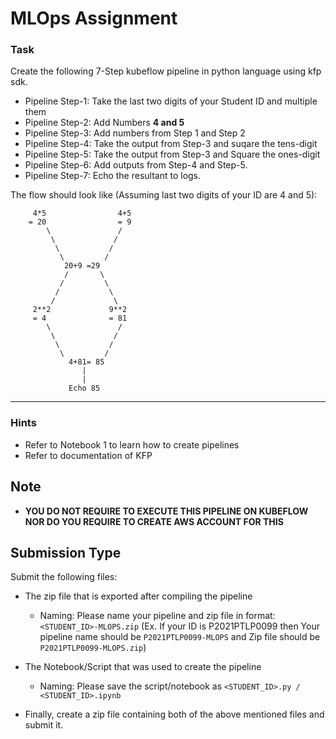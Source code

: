 # MLOps Assignment

### Task

Create the following 7-Step kubeflow pipeline in python language using kfp sdk.

- Pipeline Step-1: Take the last two digits of your Student ID and multiple them
- Pipeline Step-2: Add Numbers **4 and 5**
- Pipeline Step-3: Add numbers from Step 1 and Step 2
- Pipeline Step-4: Take the output from Step-3 and suqare the tens-digit
- Pipeline Step-5: Take the output from Step-3 and Square the ones-digit
- Pipeline Step-6: Add outputs from Step-4 and Step-5.
- Pipeline Step-7: Echo the resultant to logs.


The flow should look like (Assuming last two digits of your ID are 4 and 5):

         4*5                4+5
        = 20                = 9
            \               /
             \             /
              \           / 
               \         /
                20+9 =29
                /       \
               /         \
              /           \
             /             \
         2**2             9**2 
         = 4              = 81
            \               /
             \             /
              \           / 
               \         /
                 4+81= 85
                    |
                    |
                 Echo 85



---

### Hints 
- Refer to Notebook 1 to learn how to create pipelines
- Refer to documentation of KFP

## Note
- **YOU DO NOT REQUIRE TO EXECUTE THIS PIPELINE ON KUBEFLOW NOR DO YOU REQUIRE TO CREATE AWS ACCOUNT FOR THIS**

## Submission Type
Submit the following files:
- The zip file that is exported after compiling the pipeline
  - Naming: Please name your pipeline and zip file in format: `<STUDENT_ID>-MLOPS.zip` (Ex. If your ID is P2021PTLP0099 then Your pipeline name should be `P2021PTLP0099-MLOPS` and Zip file should be `P2021PTLP0099-MLOPS.zip`)
- The Notebook/Script that was used to create the pipeline
  - Naming: Please save the script/notebook as `<STUDENT_ID>.py / <STUDENT_ID>.ipynb`
  
- Finally, create a zip file containing both of the above mentioned files and submit it.